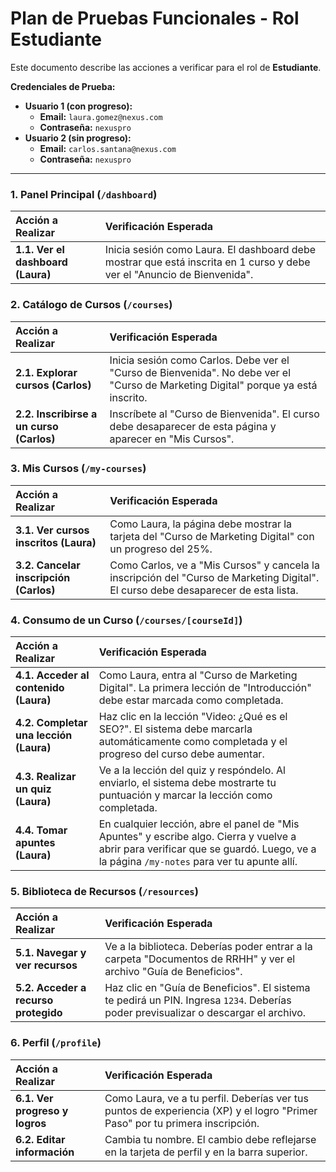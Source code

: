 # Plan de Pruebas Funcionales - Rol Estudiante

Este documento describe las acciones a verificar para el rol de **Estudiante**.

**Credenciales de Prueba:**
*   **Usuario 1 (con progreso):**
    *   **Email:** `laura.gomez@nexus.com`
    *   **Contraseña:** `nexuspro`
*   **Usuario 2 (sin progreso):**
    *   **Email:** `carlos.santana@nexus.com`
    *   **Contraseña:** `nexuspro`

---

### 1. Panel Principal (`/dashboard`)

| Acción a Realizar | Verificación Esperada |
| :--- | :--- |
| **1.1. Ver el dashboard (Laura)** | Inicia sesión como Laura. El dashboard debe mostrar que está inscrita en 1 curso y debe ver el "Anuncio de Bienvenida". |

### 2. Catálogo de Cursos (`/courses`)

| Acción a Realizar | Verificación Esperada |
| :--- | :--- |
| **2.1. Explorar cursos (Carlos)** | Inicia sesión como Carlos. Debe ver el "Curso de Bienvenida". No debe ver el "Curso de Marketing Digital" porque ya está inscrito. |
| **2.2. Inscribirse a un curso (Carlos)** | Inscríbete al "Curso de Bienvenida". El curso debe desaparecer de esta página y aparecer en "Mis Cursos". |

### 3. Mis Cursos (`/my-courses`)

| Acción a Realizar | Verificación Esperada |
| :--- | :--- |
| **3.1. Ver cursos inscritos (Laura)** | Como Laura, la página debe mostrar la tarjeta del "Curso de Marketing Digital" con un progreso del 25%. |
| **3.2. Cancelar inscripción (Carlos)** | Como Carlos, ve a "Mis Cursos" y cancela la inscripción del "Curso de Marketing Digital". El curso debe desaparecer de esta lista. |

### 4. Consumo de un Curso (`/courses/[courseId]`)

| Acción a Realizar | Verificación Esperada |
| :--- | :--- |
| **4.1. Acceder al contenido (Laura)** | Como Laura, entra al "Curso de Marketing Digital". La primera lección de "Introducción" debe estar marcada como completada. |
| **4.2. Completar una lección (Laura)** | Haz clic en la lección "Video: ¿Qué es el SEO?". El sistema debe marcarla automáticamente como completada y el progreso del curso debe aumentar. |
| **4.3. Realizar un quiz (Laura)** | Ve a la lección del quiz y respóndelo. Al enviarlo, el sistema debe mostrarte tu puntuación y marcar la lección como completada. |
| **4.4. Tomar apuntes (Laura)** | En cualquier lección, abre el panel de "Mis Apuntes" y escribe algo. Cierra y vuelve a abrir para verificar que se guardó. Luego, ve a la página `/my-notes` para ver tu apunte allí. |

### 5. Biblioteca de Recursos (`/resources`)

| Acción a Realizar | Verificación Esperada |
| :--- | :--- |
| **5.1. Navegar y ver recursos** | Ve a la biblioteca. Deberías poder entrar a la carpeta "Documentos de RRHH" y ver el archivo "Guía de Beneficios". |
| **5.2. Acceder a recurso protegido** | Haz clic en "Guía de Beneficios". El sistema te pedirá un PIN. Ingresa `1234`. Deberías poder previsualizar o descargar el archivo. |

### 6. Perfil (`/profile`)

| Acción a Realizar | Verificación Esperada |
| :--- | :--- |
| **6.1. Ver progreso y logros** | Como Laura, ve a tu perfil. Deberías ver tus puntos de experiencia (XP) y el logro "Primer Paso" por tu primera inscripción. |
| **6.2. Editar información** | Cambia tu nombre. El cambio debe reflejarse en la tarjeta de perfil y en la barra superior. |
